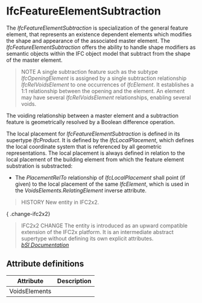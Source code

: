 IfcFeatureElementSubtraction
============================
The _IfcFeatureElementSubtraction_ is specialization of the general feature
element, that represents an existence dependent elements which modifies the
shape and appearance of the associated master element. The
_IfcFeatureElementSubtraction_ offers the ability to handle shape modifiers as
semantic objects within the IFC object model that subtract from the shape of
the master element.  
  
> NOTE  A single subtraction feature such as the subtype _IfcOpeningElement_
> is assigned by a single subtraction relationship _IfcRelVoidsElement_ to one
> occurrences of _IfcElement_. It establishes a 1:1 relationship between the
> opening and the element. An element may have several _IfcRelVoidsElement_
> relationships, enabling several voids.  
  
The voiding relationship between a master element and a subtraction feature is
geometrically resolved by a Boolean difference operation.  
  
The local placement for _IfcFeatureElementSubtraction_ is defined in its
supertype _IfcProduct_. It is defined by the _IfcLocalPlacement_, which
defines the local coordinate system that is referenced by all geometric
representations. The local placement is always defined in relation to the
local placement of the building element from which the feature element
substration is substracted:  
  
* The _PlacementRelTo_ relationship of _IfcLocalPlacement_ shall point (if given) to the local placement of the same _IfcElement_, which is used in the _VoidsElements.RelatingElement_ inverse attribute.  
  
> HISTORY  New entity in IFC2x2.  
  
{ .change-ifc2x2}  
> IFC2x2 CHANGE  The entity is introduced as an upward compatible extension of
> the IFC2x platform. It is an intermediate abstract supertype without
> defining its own explicit attributes.  
[ _bSI
Documentation_](https://standards.buildingsmart.org/IFC/DEV/IFC4_2/FINAL/HTML/schema/ifcproductextension/lexical/ifcfeatureelementsubtraction.htm)


Attribute definitions
---------------------
| Attribute     | Description   |
|---------------|---------------|
| VoidsElements |               |

